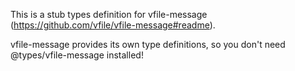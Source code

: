 This is a stub types definition for vfile-message (https://github.com/vfile/vfile-message#readme).

vfile-message provides its own type definitions, so you don't need @types/vfile-message installed!